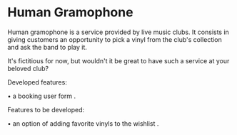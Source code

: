 # Human Gramophone

Human gramophone is a service provided by live music clubs. It consists in giving customers an opportunity to pick a vinyl from the club's collection and ask the band to play it.

It's fictitious for now, but wouldn't it be great to have such a service at your beloved club?

Developed features:

• a booking user form .

Features to be developed:

• an option of adding favorite vinyls to the wishlist .
